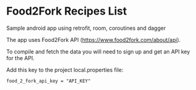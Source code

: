 # Food2Fork Recipes List
Sample android app using retrofit, room, coroutines and dagger

The app uses Food2Fork API (https://www.food2fork.com/about/api).

To compile and fetch the data you will need to sign up and get an API key for the API.

Add this key to the project local.properties file:
```
food_2_fork_api_key = "API_KEY"
```
